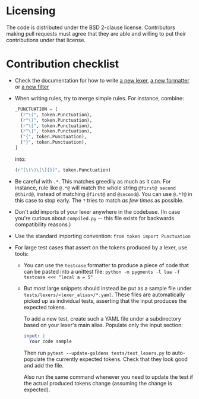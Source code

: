 Licensing
=========

The code is distributed under the BSD 2-clause license. Contributors making pull
requests must agree that they are able and willing to put their contributions
under that license.

Contribution checklist
======================

* Check the documentation for how to write
  [a new lexer](https://pygments.org/docs/lexerdevelopment/),
  [a new formatter](https://pygments.org/docs/formatterdevelopment/) or
  [a new filter](https://pygments.org/docs/filterdevelopment/)
* When writing rules, try to merge simple rules. For instance, combine:

  ```python
  _PUNCTUATION = [
    (r"\(", token.Punctuation),
    (r"\)", token.Punctuation),
    (r"\[", token.Punctuation),
    (r"\]", token.Punctuation),
    ("{", token.Punctuation),
    ("}", token.Punctuation),
  ]
  ```

  into:

  ```python
  (r"[\(\)\[\]{}]", token.Punctuation)
  ```
* Be careful with ``.*``. This matches greedily as much as it can. For instance,
  rule like ``@.*@`` will match the whole string ``@first@ second @third@``,
  instead of matching ``@first@`` and ``@second@``. You can use ``@.*?@`` in
  this case to stop early. The ``?`` tries to match _as few times_ as possible.
* Don't add imports of your lexer anywhere in the codebase. (In case you're
  curious about ``compiled.py`` -- this file exists for backwards compatibility
  reasons.)
* Use the standard importing convention: ``from token import Punctuation``
* For large test cases that assert on the tokens produced by a lexer, use tools:
    * You can use the ``testcase`` formatter to produce a piece of code that
      can be pasted into a unittest file:
      ``python -m pygments -l lua -f testcase <<< "local a = 5"``
    * But most large snippets should instead be put as a sample file under
      ``tests/lexers/<lexer_alias>/*.yaml``. These files are automatically
      picked up as individual tests, asserting that the input produces the
      expected tokens.

      To add a new test, create such a YAML file under a subdirectory based
      on your lexer's main alias. Populate only the input section:

      ```yaml
      input: |
        Your code sample
      ```

      Then run ``pytest --update-goldens tests/test_lexers.py`` to auto-populate
      the currently expected tokens. Check that they look good and add the file.

      Also run the same command whenever you need to update the test if the
      actual produced tokens change (assuming the change is expected).
